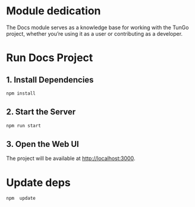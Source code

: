 # Module dedication
The Docs module serves as a knowledge base for working with the TunGo project, whether you’re using it as a user or contributing as a developer.

# Run Docs Project

## 1. Install Dependencies
```bash
npm install
```

## 2. Start the Server
```bash
npm run start
```

## 3. Open the Web UI

The project will be available at [http://localhost:3000](http://localhost:3000).

# Update deps

```bash
npm  update
```